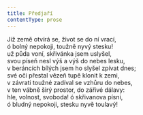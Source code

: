 ```yaml
---
title: Předjaří
contentType: prose
---
```


Již země otvírá se, život se do ní vrací,  
ó bolný nepokoji, toužně nyvý stesku!  
už půda voní, skřivánka jsem uslyšel,  
svou píseň nesl výš a výš do nebes lesku,  
v beráncích bílých jsem ho slyšel zpívat dnes;  
své oči přestal vězeň tupě klonit k zemi,  
v závrati toužné zadíval se vzhůru do nebes,  
v ten vábně širý prostor, do zářivé dálavy:  
hle, volnost, svoboda! ó skřivanova písni,  
ó bludný nepokoji, stesku nyvě toulavý!

